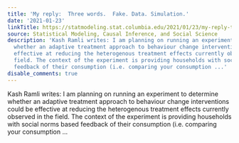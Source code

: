 ```yaml
---
title: 'My reply:  Three words.  Fake. Data. Simulation.'
date: '2021-01-23'
linkTitle: https://statmodeling.stat.columbia.edu/2021/01/23/my-reply-three-words-fake-data-simulation/
source: Statistical Modeling, Causal Inference, and Social Science
description: 'Kash Ramli writes: I am planning on running an experiment to determine
  whether an adaptive treatment approach to behaviour change interventions could be
  effective at reducing the heterogenous treatment effects currently observed in the
  field. The context of the experiment is providing households with social norms based
  feedback of their consumption (i.e. comparing your consumption ...'
disable_comments: true
---
```

Kash Ramli writes: I am planning on running an experiment to determine whether an adaptive treatment approach to behaviour change interventions could be effective at reducing the heterogenous treatment effects currently observed in the field. The context of the experiment is providing households with social norms based feedback of their consumption (i.e. comparing your consumption ...